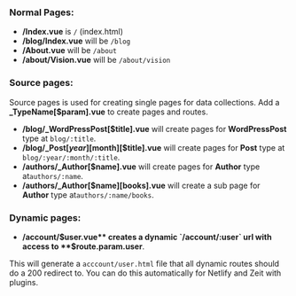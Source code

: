 ### Normal Pages:
- **/Index.vue** is `/` (index.html)
- **/blog/Index.vue** will be `/blog`
- **/About.vue** will be `/about`
- **/about/Vision.vue** will be `/about/vision`

### Source pages:
Source pages is used for creating single pages for data collections.
Add a **_TypeName[$param].vue** to create pages and routes.

- **/blog/_WordPressPost[$title].vue** will create pages for **WordPressPost** type at `blog/:title`.
- **/blog/_Post[$year][$month][$title].vue** will create pages for **Post** type at `blog/:year/:month/:title`.
- **/authors/_Author[$name].vue** will create pages for **Author** type  at`authors/:name`.
- **/authors/_Author[$name][books].vue** will create a sub page for **Author** type at`authors/:name/books`.

### Dynamic pages:
- **/account/$user.vue** creates a dynamic `/account/:user` url with access to **$route.param.user**.

This will generate a `acccount/user.html` file that all dynamic routes should do a 200 redirect to. You can do this automatically for Netlify and Zeit with plugins.
